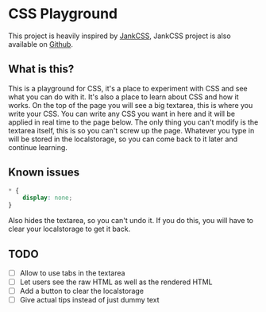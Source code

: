# CSS Playground

This project is heavily inspired by [JankCSS](https://jankcss.com/), JankCSS project is also available on [Github](https://github.com/jamezmca/jankcss).

## What is this?

This is a playground for CSS, it's a place to experiment with CSS and see what you can do with it. It's also a place to learn about CSS and how it works.
On the top of the page you will see a big textarea, this is where you write your CSS. You can write any CSS you want in here and it will be applied in real time to the page below. The only thing you can't modify is the textarea itself, this is so you can't screw up the page.
Whatever you type in will be stored in the localstorage, so you can come back to it later and continue learning.

## Known issues

```css
* {
    display: none;
}
```
Also hides the textarea, so you can't undo it. If you do this, you will have to clear your localstorage to get it back.

## TODO

- [ ] Allow to use tabs in the textarea
- [ ] Let users see the raw HTML as well as the rendered HTML
- [ ] Add a button to clear the localstorage
- [ ] Give actual tips instead of just dummy text
